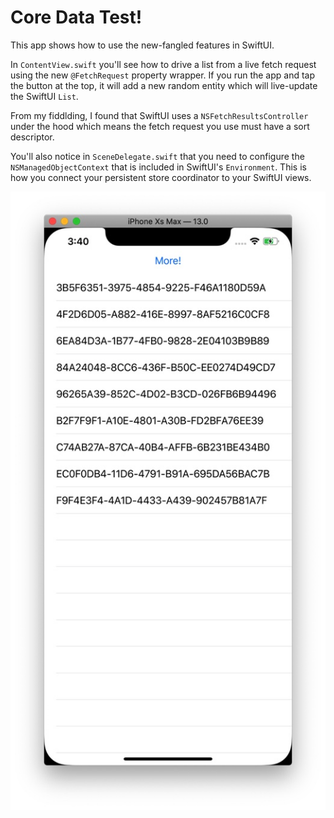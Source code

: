 # Core Data Test!

This app shows how to use the new-fangled features in SwiftUI.

In `ContentView.swift` you'll see how to drive a list from a live fetch request using the new `@FetchRequest` property wrapper. If you run the app and tap the button at the top, it will add a new random entity which will live-update the SwiftUI `List`.

From my fiddlding, I found that SwiftUI uses a `NSFetchResultsController` under the hood which means the fetch request you use must have a sort descriptor.

You'll also notice in `SceneDelegate.swift` that you need to configure the `NSManagedObjectContext` that is included in SwiftUI's `Environment`. This is how you connect your persistent store coordinator to your SwiftUI views.

![A screenshot of the app](screenshot.jpg)
